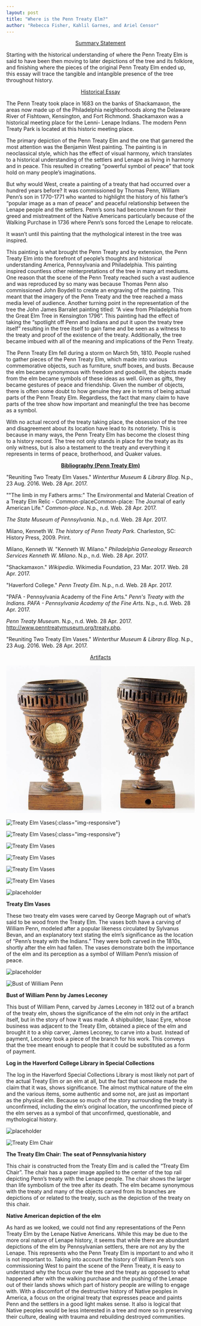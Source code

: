 ```yaml
---
layout: post
title: "Where is the Penn Treaty Elm?"
author: "Rebecca Fisher, Kahlil Garnes, and Ariel Censor"
---
```


<p align = "center"><ins>Summary Statement</ins></p>

Starting with the historical understanding of where the Penn Treaty Elm is said to have been then moving to later depictions of the tree and its folklore, and finishing where the pieces of the original Penn Treaty Elm ended up, this essay will trace the tangible and intangible presence of the tree throughout history.

<p align = "center"><ins>Historical Essay</ins></p>

The Penn Treaty took place in 1683 on the banks of Shackamaxon, the areas now made up of the Philadelphia neighborhoods along the Delaware River of Fishtown, Kensington, and Fort Richmond. Shackamaxon was a historical meeting place for the Lenni- Lenape Indians. The modern Penn Treaty Park is located at this historic meeting place.

The primary depiction of the Penn Treaty Elm and the one that garnered the most attention was the Benjamin West painting. The painting is in neoclassical style, which has the effect of visual harmony, which translates to a historical understanding of the settlers and Lenape as living in harmony and in peace. This resulted in creating “powerful symbol of peace” that took hold on many people’s imaginations.

But why would West, create a painting of a treaty that had occurred over a hundred years before? It was commissioned by Thomas Penn, William Penn’s son in 1770-1771 who wanted to highlight the history of his father’s “popular image as a man of peace” and peaceful relationship between the Lenape people and the settlers. Penn’s sons had become known for their greed and mistreatment of the Native Americans particularly because of the Walking Purchase in 1736 where Penn’s sons forced the Lenape to relocate.

It wasn’t until this painting that the mythological interest in the tree was inspired. 

This painting is what brought the Penn Treaty and by extension, the Penn Treaty Elm into the forefront of people’s thoughts and historical understanding America, Pennsylvania and Philadelphia. This painting inspired countless other reinterpretations of the tree in many art mediums. One reason that the scene of the Penn Treaty reached such a vast audience and was reproduced by so many was because Thomas Penn also commissioned John Boydell to create an engraving of the painting. This meant that the imagery of the Penn Treaty and the tree reached a mass media level of audience. Another turning point in the representation of the tree the John James Barralet painting titled: “A view from Philadelphia from the Great Elm Tree in Kensington 1796”. This painting had the effect of taking the “spotlight off Penn and Indians and put it upon the treaty tree itself” resulting in the tree itself to gain fame and be seen as a witness to the treaty and proof of the existence of the treaty. Additionally, the tree became imbued with all of the meaning and implications of the Penn Treaty.

The Penn Treaty Elm fell during a storm on March 5th, 1810. People rushed to gather pieces of the Penn Treaty Elm, which made into various commemorative objects, such as furniture, snuff boxes, and busts. Because the elm became synonymous with freedom and goodwill, the objects made from the elm became symbols of these ideas as well. Given as gifts, they became gestures of peace and friendship. Given the number of objects, there is often some doubt to how genuine they are in terms of being actual parts of the Penn Treaty Elm. Regardless, the fact that many claim to have parts of the tree show how important and meaningful the tree has become as a symbol.

With no actual record of the treaty taking place, the obsession of the tree and disagreement about its location have lead to its notoriety. This is because in many ways, the Penn Treaty Elm has become the closest thing to a history record. The tree not only stands in place for the treaty as its only witness, but is also a testament to the treaty and everything it represents in terms of peace, brotherhood, and Quaker values.

<p align = "center"><ins><b>Bibliography (Penn Treaty Elm)</b></ins></p>

"Reuniting Two Treaty Elm Vases." *Winterthur Museum & Library Blog*. N.p., 23 Aug. 2016. Web. 28 Apr. 2017.

""The limb in my Fathers arms:" The Environmental and Material Creation of a Treaty Elm Relic - Common-placeCommon-place: The Journal of early American Life." *Common-place*. N.p., n.d. Web. 28 Apr. 2017.
 
*The State Museum of Pennsylvania*. N.p., n.d. Web. 28 Apr. 2017.
 
Milano, Kenneth W. *The history of Penn Treaty Park*. Charleston, SC: History Press, 2009. Print.
 
Milano, Kenneth W. "Kenneth W. Milano." *Philadelphia Genealogy Research Services Kenneth W. Milano*. N.p., n.d. Web. 28 Apr. 2017.
 
"Shackamaxon." *Wikipedia*. Wikimedia Foundation, 23 Mar. 2017. Web. 28 Apr. 2017.
 
"Haverford College." *Penn Treaty Elm*. N.p., n.d. Web. 28 Apr. 2017.
 
"PAFA - Pennsylvania Academy of the Fine Arts." *Penn's Treaty with the Indians. PAFA - Pennsylvania Academy of the Fine Arts*. N.p., n.d. Web. 28 Apr. 2017.
 
*Penn Treaty Museum*. N.p., n.d. Web. 28 Apr. 2017. <http://www.penntreatymuseum.org/treaty.php>.
 
"Reuniting Two Treaty Elm Vases." *Winterthur Museum & Library Blog*. N.p., 23 Aug. 2016. Web. 28 Apr. 2017.
 
<p align = "center"><ins>Artifacts</ins></p>

![Treaty Elm Vases](https://github.com/mzarafon/penn-treaty-elm/blob/gh-pages/Where-is-the-Penn-Treaty-Elm-post-Treaty-Elm-Vases.jpg)

![Treaty Elm Vases](https://museumblog.winterthur.org/files/2016/08/urns-.jpg){:class="img-responsive"}

![Treaty Elm Vases](https://www.google.com/url?sa=i&rct=j&q=&esrc=s&source=images&cd=&cad=rja&uact=8&ved=0ahUKEwjKlsHO0cXWAhVBqlQKHQ4UDAEQjRwIBw&url=http%3A%2F%2Fmuseumblog.winterthur.org%2F2016%2F08%2F23%2Freuniting-two-treaty-elm-vases%2F&psig=AFQjCNFXX6rrkccBpdl-JP8cG1TTnKEiXw&ust=1506611035270348){:class="img-responsive"}

![Treaty Elm Vases]({{https://www.google.com/url?sa=i&rct=j&q=&esrc=s&source=images&cd=&cad=rja&uact=8&ved=0ahUKEwjKlsHO0cXWAhVBqlQKHQ4UDAEQjRwIBw&url=http%3A%2F%2Fmuseumblog.winterthur.org%2F2016%2F08%2F23%2Freuniting-two-treaty-elm-vases%2F&psig=AFQjCNFXX6rrkccBpdl-JP8cG1TTnKEiXw&ust=1506611035270348}}/400x200/image.png)

![Treaty Elm Vases]({{https://museumblog.winterthur.org/files/2016/08/urns-.jpg}}/400x200/image.png)

![Treaty Elm Vases]({{https://museumblog.winterthur.org/files/2016/08/urns}}/400x200/image.png)

![Treaty Elm Vases](https://museumblog.winterthur.org/files/2016/08/urns-.jpg/400x200)

![placeholder](https://placehold.it/400x200 "Medium example image")
 
 **Treaty Elm Vases**
 
These two treaty elm vases were carved by George Magraph out of what’s said to be wood from the Treaty Elm. The vases both have a carving of William Penn, modeled after a popular likeness circulated by Sylvanus Bevan, and an explanatory text stating the elm’s significance as the location of “Penn’s treaty with the Indians.” They were both carved in the 1810s, shortly after the elm had fallen. The vases demonstrate both the importance of the elm and its perception as a symbol of William Penn’s mission of peace.

![placeholder](https://placehold.it/400x200 "Medium example image")

![Bust of William Penn](http://common-place.org/wp-content/uploads/2016/12/17.1-Igoe-1.jpg/400x200)
 
 **Bust of William Penn by James Leconey**
 
This bust of William Penn, carved by James Leconey in 1812 out of a branch of the treaty elm, shows the significance of the elm not only in the artifact itself, but in the story of how it was made. A shipbuilder, Isaac Eyre, whose business was adjacent to the Treaty Elm, obtained a piece of the elm and brought it to a ship carver, James Leconey, to carve into a bust. Instead of payment, Leconey took a piece of the branch for his work. This conveys that the tree meant enough to people that it could be substituted as a form of payment.

**Log in the Haverford College Library in Special Collections**

The log in the Haverford Special Collections Library is most likely not part of the actual Treaty Elm or an elm at all, but the fact that someone made the claim that it was, shows significance. The almost mythical nature of the elm and the various items, some authentic and some not, are just as important as the physical elm. Because so much of the story surrounding the treaty is unconfirmed, including the elm’s original location, the unconfirmed piece of the elm serves as a symbol of that unconfirmed, questionable, and mythological history.

![placeholder](https://placehold.it/400x200 "Medium example image")

![Treaty Elm Chair](http://statemuseumpa.org/wp-content/uploads/2015/09/cdl81-109-Treaty-Elm-Chair.jpg/400x200)

**The Treaty Elm Chair: The seat of Pennsylvania history**

This chair is constructed from the Treaty Elm and is called the “Treaty Elm Chair”. The chair has a paper image applied to the center of the top rail depicting Penn’s treaty with the Lenape people. The chair shows the larger than life symbolism of the tree after its death. The elm became synonymous with the treaty and many of the objects carved from its branches are depictions of or related to the treaty, such as the depiction of the treaty on this chair.

**Native American depiction of the elm**

As hard as we looked, we could not find any representations of the Penn Treaty Elm by the Lenape Native Americans. While this may be due to the more oral nature of Lenape history, it seems that while there are abundant depictions of the elm by Pennsylvanian settlers, there are not any by the Lenape. This represents who the Penn Treaty Elm is important to and who it is not important to. Taking into account the history of William Penn’s son commissioning West to paint the scene of the Penn Treaty, it is easy to understand why the focus over the tree and the treaty as opposed to what happened after with the walking purchase and the pushing of the Lenape out of their lands shows which part of history people are willing to engage with. With a discomfort of the destructive history of Native peoples in America, a focus on the original treaty that expresses peace and paints Penn and the settlers in a good light makes sense. It also is logical that Native peoples would be less interested in a tree and more so in preserving their culture, dealing with trauma and rebuilding destroyed communities. 
